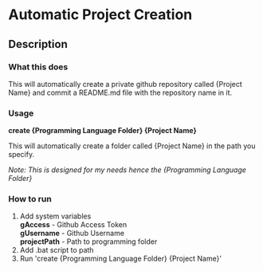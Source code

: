 # Automatic Project Creation


## Description


### What this does

This will automatically create a private github repository called {Project Name} and commit a README.md file with the repository name in it.

### Usage

**create {Programming Language Folder} {Project Name}** 


This will automatically create a folder called {Project Name} in the path you specify.

*Note: This is designed for my needs hence the {Programming Language Folder}*

### How to run

1. Add system variables
  <br> **gAccess** - Github Access Token
  <br> **gUsername** - Github Username
  <br> **projectPath** - Path to programming folder
2. Add .bat script to path
3. Run 'create {Programming Language Folder} {Project Name}'